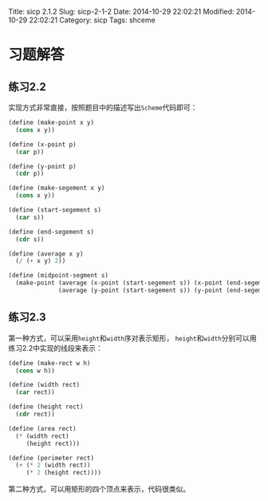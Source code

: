 Title: sicp 2.1.2
Slug: sicp-2-1-2
Date: 2014-10-29 22:02:21
Modified: 2014-10-29 22:02:21
Category: sicp
Tags: shceme

# 习题解答

## 练习2.2

实现方式非常直接，按照题目中的描述写出`Scheme`代码即可：

``` Scheme
(define (make-point x y)
  (cons x y))

(define (x-point p)
  (car p))

(define (y-point p)
  (cdr p))

(define (make-segement x y)
  (cons x y))

(define (start-segement s)
  (car s))

(define (end-segement s)
  (cdr s))

(define (average x y)
  (/ (+ x y) 2))

(define (midpoint-segment s)
  (make-point (average (x-point (start-segement s)) (x-point (end-segement s)))
              (average (y-point (start-segement s)) (y-point (end-segement s)))))
```

## 练习2.3

第一种方式，可以采用`height`和`width`序对表示矩形， `height`和`width`分别可以用练习2.2中实现的线段来表示：

``` Scheme
(define (make-rect w h)
  (cons w h))

(define (width rect)
  (car rect))

(define (height rect)
  (cdr rect))

(define (area rect)
  (* (width rect)
     (height rect)))

(define (perimeter rect)
  (+ (* 2 (width rect))
     (* 2 (height rect))))
```
第二种方式，可以用矩形的四个顶点来表示，代码很类似。

